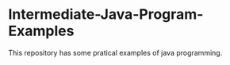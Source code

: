 # Intermediate-Java-Program-Examples
This repository has some pratical examples of java programming.
